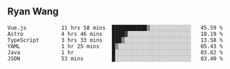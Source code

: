 ## Ryan Wang

<!--START_SECTION:waka-->

```text
Vue.js           11 hrs 58 mins  ███████████▒░░░░░░░░░░░░░   45.59 %
Astro            4 hrs 46 mins   ████▓░░░░░░░░░░░░░░░░░░░░   18.19 %
TypeScript       3 hrs 33 mins   ███▒░░░░░░░░░░░░░░░░░░░░░   13.58 %
YAML             1 hr 25 mins    █▒░░░░░░░░░░░░░░░░░░░░░░░   05.43 %
Java             1 hr            █░░░░░░░░░░░░░░░░░░░░░░░░   03.82 %
JSON             53 mins         █░░░░░░░░░░░░░░░░░░░░░░░░   03.40 %
```

<!--END_SECTION:waka-->
